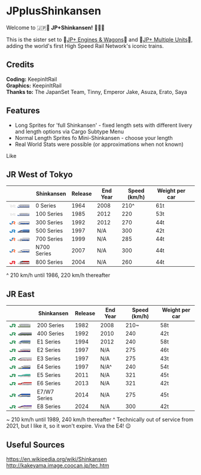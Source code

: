 # JPplusShinkansen

Welcome to 🇯🇵🚅 **JP+Shinkansen!** 🚅🇯🇵

This is the sister set to 🚂[JP+ Engines & Wagons](https://github.com/EmperorJake/JPengines)🚂 and 🚆[JP+ Multiple Units](https://github.com/Tintinfan/JPplusSet)🚆, adding the world's first High Speed Rail Network's iconic trains.

## Credits
**Coding:** KeepinItRail <br>
**Graphics:** KeepinItRail <br>
**Thanks to:** The JapanSet Team, Tinny, Emperor Jake, Asuza, Erato, Saya

## Features

* Long Sprites for 'full Shinkansen' - fixed length sets with different livery and length options via Cargo Subtype Menu
* Normal Length Sprites fo Mini-Shinkansen - choose your length
* Real World Stats were possible (or approximations when not known)

Like 

## JR West of Tokyo

| | Shinkansen | Release | End Year  | Speed (km/h) | Weight per car| |
| --- | --- | --- | --- | --- | --- | --- | 
|![0 Series](/src/gfx/0_series/purchase_original.png)| 0 Series | 1964 | 2008 |  210^ | 61t |
|![100 Series](/src/gfx/100_series/purchase_original_jnr.png)| 100 Series | 1985 | 2012 | 220 | 53t
|![300 Series](/src/gfx/300_series/purchase.png)| 300 Series | 1992 | 2012 | 270 | 44t|
|![500 Series](/src/gfx/500_series/purchase.png)| 500 Series | 1997 | N/A | 300 | 42t |
|![700 Series](/src/gfx/700_series/purchase.png)| 700 Series | 1999 | N/A | 285 | 44t |
|![N700 Series](/src/gfx/n700_series/buy_n700.png)| N700 Series | 2007 | N/A | 300|44t|
|![800 Series](/src/gfx/800_series/purchase.png)| 800 Series | 2004 | N/A | 260 | 44t

^ 210 km/h until 1986, 220 km/h thereafter

## JR East

| | Shinkansen | Release | End Year  | Speed (km/h) | Weight per car | 
| --- | --- | --- | --- |--- | --- | 
|![200 Series](/src/gfx/200_series/purchase_original_jre.png)| 200 Series | 1982 | 2008 | 210~ | 58t
|![400 Series](/src/gfx/400_series/buy_400.png)| 400 Series | 1992 | 2010 | 240 | 42t
|![E1 Series](/src/gfx/e1_series/buy_e1_original.png)| E1 Series | 1994 | 2012 | 240 | 58t 
|![E2 Series](/src/gfx/e2_series/buy_red.png)| E2 Series | 1997 | N/A | 275 | 46t
|![E3 Series](/src/gfx/e3_series/buy_e3_r.png)| E3 Series | 1997 | N/A | 275 | 43t
|![E4 Series](/src/gfx/e4_series/purchase_yellow.png)| E4 Series | 1997 | N/A^ | 240 | 54t |
|![E5 Series](/src/gfx/e5_series/purchase.png)| E5 Series | 2011 | N/A | 321 | 45t
|![E6 Series](/src/gfx/e6_series/purchase.png)| E6 Series | 2013| N/A | 321 | 42t 
|![E7 Series](/src/gfx/e7_series/purchase.png)| E7/W7 Series | 2014 | N/A | 275 | 45t
|![E8 Series](/src/gfx/e8_series/purchase.png)| E8 Series | 2024 | N/A | 300 | 42t

~ 210 km/h until 1989, 240 km/h thereafter
^ Technically out of service from 2021, but I like it, so it won't expire. Viva the E4! 😉

## Useful Sources

https://en.wikipedia.org/wiki/Shinkansen <br>
http://kakeyama.image.coocan.jp/tec.htm
